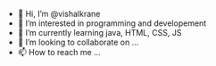 - 👋 Hi, I’m @vishalkrane
- 👀 I’m interested in programming and developement
- 🌱 I’m currently learning java, HTML, CSS, JS
- 💞️ I’m looking to collaborate on ...
- 📫 How to reach me ...

<!---
vishalkrane/vishalkrane is a ✨ special ✨ repository because its `README.md` (this file) appears on your GitHub profile.
You can click the Preview link to take a look at your changes.
--->
